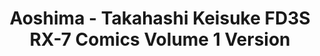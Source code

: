 ---
layout: product
title: "Aoshima - Takahashi Keisuke FD3S RX-7 Comics Volume 1 Version"
price: "TBA" 
desc: "N/A"
img_path: "/assets/img/AO56219.jpg"
brand: "N/A"
available: false
special_offer: false
new: false
soon: false
cat: "010000"
subcat: "013700"
subsubcat: "0N/A"
sifra: "AO56219"
---